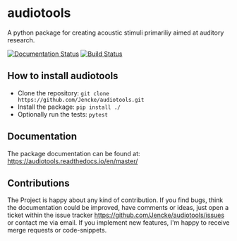 # audiotools
A python package for creating acoustic stimuli primariliy aimed at auditory research.

[![Documentation Status](https://readthedocs.org/projects/audiotools/badge/?version=master)](https://audiotools.readthedocs.io/en/latest/?badge=latest)
[![Build Status](https://travis-ci.com/Jencke/audiotools.svg?branch=master)](https://travis-ci.com/Jencke/audiotools)

## How to install audiotools
 * Clone the repository: `git clone https://github.com/Jencke/audiotools.git`
 * Install the package: `pip install ./`
 * Optionally run the tests: `pytest`

## Documentation
The package documentation can be found at: https://audiotools.readthedocs.io/en/master/

## Contributions
The Project is happy about any kind of contribution. If you find bugs,
think the documentation could be improved, have comments or ideas,
just open a ticket within the issue tracker
https://github.com/Jencke/audiotools/issues or contact me via email.
If you implement new features, I'm happy to receive merge requests or
code-snippets.
